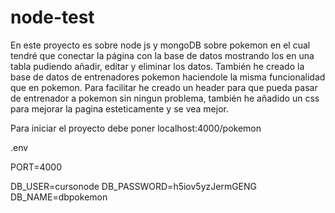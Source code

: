 # node-test
En este proyecto es sobre node js y mongoDB sobre pokemon en el cual tendré que conectar la página con la base de datos mostrando los en una tabla pudiendo añadir, editar y eliminar los datos. También he creado la base de datos de entrenadores pokemon haciendole la misma funcionalidad que en pokemon. Para facilitar he creado un header para que pueda pasar de entrenador a pokemon sin ningun problema, también he añadido un css para mejorar la pagina esteticamente y se vea mejor.

Para iniciar el proyecto debe poner localhost:4000/pokemon

.env

PORT=4000

DB_USER=cursonode
DB_PASSWORD=h5iov5yzJermGENG
DB_NAME=dbpokemon

